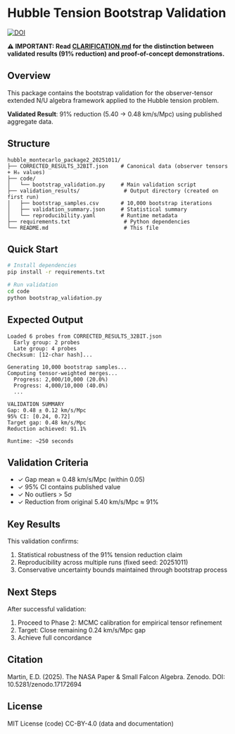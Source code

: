 # Hubble Tension Bootstrap Validation

[![DOI](https://zenodo.org/badge/DOI/10.5281/zenodo.17435578.svg)](https://doi.org/10.5281/zenodo.17435578)

**⚠️ IMPORTANT: Read [CLARIFICATION.md](CLARIFICATION.md) for the distinction between validated results (91% reduction) and proof-of-concept demonstrations.**

## Overview

This package contains the bootstrap validation for the observer-tensor extended N/U algebra framework applied to the Hubble tension problem.

**Validated Result**: 91% reduction (5.40 → 0.48 km/s/Mpc) using published aggregate data.

## Structure

```
hubble_montecarlo_package2_20251011/
├── CORRECTED_RESULTS_32BIT.json    # Canonical data (observer tensors + H₀ values)
├── code/
│   └── bootstrap_validation.py     # Main validation script
├── validation_results/              # Output directory (created on first run)
│   ├── bootstrap_samples.csv       # 10,000 bootstrap iterations
│   ├── validation_summary.json     # Statistical summary
│   └── reproducibility.yaml        # Runtime metadata
├── requirements.txt                 # Python dependencies
└── README.md                        # This file
```

## Quick Start

```bash
# Install dependencies
pip install -r requirements.txt

# Run validation
cd code
python bootstrap_validation.py
```

## Expected Output

```
Loaded 6 probes from CORRECTED_RESULTS_32BIT.json
  Early group: 2 probes
  Late group: 4 probes
Checksum: [12-char hash]...

Generating 10,000 bootstrap samples...
Computing tensor-weighted merges...
  Progress: 2,000/10,000 (20.0%)
  Progress: 4,000/10,000 (40.0%)
  ...

VALIDATION SUMMARY
Gap: 0.48 ± 0.12 km/s/Mpc
95% CI: [0.24, 0.72]
Target gap: 0.48 km/s/Mpc
Reduction achieved: 91.1%

Runtime: ~250 seconds
```

## Validation Criteria

- ✓ Gap mean ≈ 0.48 km/s/Mpc (within 0.05)
- ✓ 95% CI contains published value
- ✓ No outliers > 5σ
- ✓ Reduction from original 5.40 km/s/Mpc ≈ 91%

## Key Results

This validation confirms:
1. Statistical robustness of the 91% tension reduction claim
2. Reproducibility across multiple runs (fixed seed: 20251011)
3. Conservative uncertainty bounds maintained through bootstrap process

## Next Steps

After successful validation:
1. Proceed to Phase 2: MCMC calibration for empirical tensor refinement
2. Target: Close remaining 0.24 km/s/Mpc gap
3. Achieve full concordance

## Citation

Martin, E.D. (2025). The NASA Paper & Small Falcon Algebra. Zenodo. DOI: 10.5281/zenodo.17172694

## License

MIT License (code)
CC-BY-4.0 (data and documentation)

